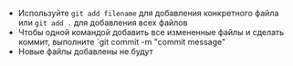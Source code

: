 * Используйте `git add filename` для добавления конкретного файла или `git add .` для добавления всех файлов
* Чтобы одной командой добавить все измененные файлы и сделать коммит, выполните `git commit -m "commit message"
* Новые файлы добавлены не будут
